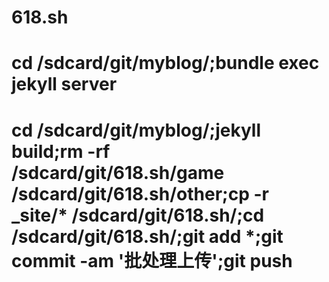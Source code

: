 # 618.sh


# cd /sdcard/git/myblog/;bundle exec jekyll server 

# cd /sdcard/git/myblog/;jekyll build;rm -rf /sdcard/git/618.sh/game /sdcard/git/618.sh/other;cp -r _site/* /sdcard/git/618.sh/;cd /sdcard/git/618.sh/;git add *;git commit -am '批处理上传';git push